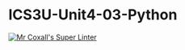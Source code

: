 # ICS3U-Unit4-03-Python

[![Mr Coxall's Super Linter](https://github.com/venika-sem/ICS3U-Unit4-03-Python/workflows/Mr%20Coxall's%20Super%20Linter/badge.svg)](https://github.com/venika-sem/CS3U-Unit4-03-Python/actions/)
